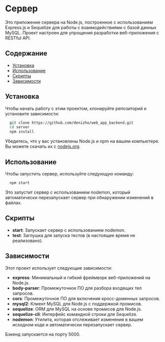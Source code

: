 # Сервер

Это приложение сервера на Node.js, построенное с использованием Express.js и Sequelize для работы с взаимодействиями с базой данных MySQL. Проект настроен для упрощения разработки веб-приложения с RESTful API.

## Содержание

- [Установка](#установка)
- [Использование](#использование)
- [Скрипты](#скрипты)
- [Зависимости](#зависимости)

## Установка

Чтобы начать работу с этим проектом, клонируйте репозиторий и установите зависимости:
```bash
  git clone https://github.com/denizho/web_app_backend.git
  cd server
  npm install
```
Убедитесь, что у вас установлены Node.js и npm на вашем компьютере. Вы можете скачать их с [nodejs.org](https://nodejs.org).

## Использование

Чтобы запустить сервер, используйте следующую команду:
```bash
  npm start
```
Это запустит сервер с использованием nodemon, который автоматически перезапускает сервер при обнаружении изменений в файлах.

## Скрипты

- **start**: Запускает сервер с использованием nodemon.
- **test**: Заглушка для запуска тестов (в настоящее время не реализовано).

## Зависимости

Этот проект использует следующие зависимости:

- **express**: Минимальный и гибкий фреймворк веб-приложений на Node.js.
- **body-parser**: Промежуточное ПО для разбора входящих тел запросов.
- **cors**: Промежуточное ПО для включения кросс-доменных запросов.
- **mysql2**: Клиент MySQL для Node.js с поддержкой промисов.
- **sequelize**: ORM для MySQL на основе промисов для Node.js.
- **sequelize-cli**: Интерфейс командной строки для Sequelize.
- **nodemon**: Утилита, которая отслеживает изменения в вашем исходном коде и автоматически перезапускает сервер.

Бэкенд запускается на порту 5000.
